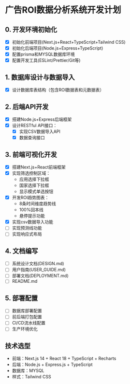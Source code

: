 # 广告ROI数据分析系统开发计划

## 0. 开发环境初始化
- [x] 初始化前端项目(Next.js+React+TypeScript+Tailwind CSS)
- [x] 初始化后端项目(Node.js+Express+TypeScript)
- [x] 配置prisma和MYSQL数据库环境
- [x] 配置开发工具(ESLint/Prettier/Git等)

## 1. 数据库设计与数据导入
- [x] 设计数据库表结构（包含ROI数据表和元数据表）

## 2. 后端API开发
- [x] 搭建Node.js+Express后端框架
- [x] 设计RESTful API接口：
  - [x] 实现CSV数据导入API
  - [x] 数据查询接口

## 3. 前端可视化开发
- [x] 搭建Next.js+React前端框架
- [x] 实现筛选控制区域：
  - 应用选择下拉框
  - 国家选择下拉框
  - 显示模式单选按钮
- [x] 开发ROI趋势图表：
  - 8条时间维度趋势线
  - 100%回本线
  - 悬停提示功能
- [x] 实现csv数据导入功能
- [ ] 实现预测线功能
- [ ] 实现响应式布局

## 4. 文档编写
- [ ] 系统设计文档(DESIGN.md)
- [ ] 用户指南(USER_GUIDE.md)
- [ ] 部署文档(DEPLOYMENT.md)
- [ ] README.md

## 5. 部署配置
- [ ] 数据库部署配置
- [ ] 前后端打包配置
- [ ] CI/CD流水线配置
- [ ] 生产环境优化

## 技术选型
- 前端：Next.js 14 + React 18 + TypeScript + Recharts
- 后端：Node.js + Express.js + TypeScript
- 数据库：MYSQL
- 样式：Tailwind CSS
